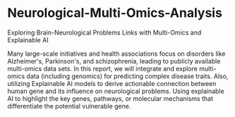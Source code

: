 # Neurological-Multi-Omics-Analysis

Exploring Brain-Neurological Problems Links with Multi-Omics and Explainable AI

   Many large-scale initiatives and health associations focus on disorders like Alzheimer's, Parkinson's, and schizophrenia, leading to publicly available multi-omics data sets. In this report, we will integrate and explore multi-omics data (including genomics) for predicting complex disease traits. Also, utilizing Explainable AI models to derive actionable connection between human gene and its influence on neurological problems. Using explainable AI to highlight the key genes, pathways, or molecular mechanisms that differentiate the potential vulnerable gene. 
